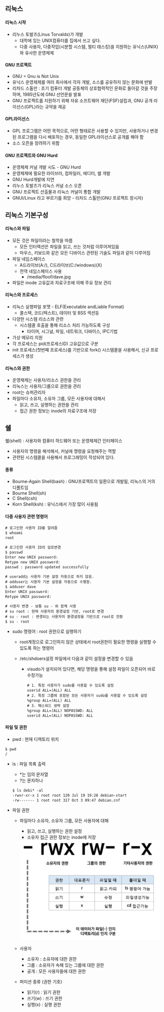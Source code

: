 ## 리눅스

#### 리눅스 시작

- 리누스 토발즈(Linus Torvalds)가 개발
  - 대학에 있는 UNIX컴퓨터를 집에서 쓰고 싶다.
  - 다중 사용자, 다중작업(시분할 시스템, 멀티 태스킹)을 지원하는 유닉스(UNIX)와 유사한 운영체제

#### GNU 프로젝트

- GNU = Gnu is Not Unix
- 유닉스 운영체제를 여러 회사에서 각자 개발, 소스를 공유하지 않는 문화에 반발
- 리차드 스톨만 : 초기 컴퓨터 개발 공동체의 상호협력적인 문화로 돌아갈 것을 주장하며, 1985년도에 GNU 선언문을 발표
- GNU 프로젝트를 지원하기 위해 자유 소프트웨어 재단(FSF)설립과, GNU 공개 라이선스(GPL)라는 규약을 제공

#### GPL라이선스

- GPL 프로그램은 어떤 목적으로, 어떤 형태로든 사용할 수 있지만, 사용하거나 변경된 프로그램을 다시 배포하는 경우, 동일한 GPL라이선스로 공개를 해야 함
- 소스 오픈을 장려하기 위함

#### GNU 프로젝트와 GNU Hurd

- 운영체제 커널 개발 시도 - GNU Hurd
- 운영체제에 필요한 라이브러, 컴파일러, 에디터, 쉘 개발
- GNU Hurd개발에 지연
- 리누스 토발즈가 리눅스 커널 소스 오픈
- GNU 프로젝트 산출물과 리눅스 커널이 통합 개발
- GNUI/Linux 라고 부르기를 희망 - 리차드 스톨만(GNU 프로젝트 창시자)



## 리눅스 기본구성

#### 리눅스와 파일

- 모든 것은 파일이라는 철학을 따름
  - 모든 인터렉션은 파일을 읽고, 쓰는 것처럼 이루어져있음
  - 마우스, 키보드와 같은 모든 디바이스 관련된 기술도 파일과 같이 다루어짐
- 파일 네임스페이스
  - A드라이브(A:/), C드라이브(C:/windows)(X)
  - 전역 네임스페이스 사용
    - /media/floof/dave.jpg
- 파일은 inode 고유값과 자료구조에 의해 주요 정보 관리

#### 리눅스와 프로세스

- 리눅스 실행파일 포맷 - ELF(Executable andLiable Format)
  - 콜스택, 코드(텍스트), 데이터 및 BSS 섹션등
- 다양한 시스템 리소스와 관련
  - 시스템콜 호출을 통해 리소스 처리 가능하도록 구성
    - 타이머, 시그널, 파일, 네트워크, 디바이스, IPC기법
- 가상 메모리 지원
- 각 프로세스는 pid(프로세스ID) 고유값으로 구분
- init 프로세스(첫번째 프로세스)를 기반으로 fork() 시스템콜을 사용해서, 신규 프로세스가 생성

#### 리눅스와 권한

- 운영체제는 사용자/리소스 권한을 관리
- 리눅스는 사용자/그룹으로 권한을 관리
- root는 슈퍼관리자
- 파일마다 소유자, 소유자 그룹, 모든 사용자에 대해서 
  - 읽고, 쓰고, 실행하는 권한을 관리
  - 접근 권한 정보는 inode의 자료구조에 저장



## 쉘

쉘(shell) : 사용자와 컴퓨터 하드웨어 또는 운영체제간 인터페이스

- 사용자의 명령을 해석해서, 커널에 명령을 요청해주는 역할
- 관련된 시스템콜을 사용해서 프로그래밍이 작성되어 있다.



#### 종류

- Bourne-Again Shell(bash) : GNU프로젝트의 일환으로 개발됨, 리눅스의 거의 디폴트임
- Bourne Shell(sh)
- C Shell(csh)
- Korn Shell(ksh) : 유닉스에서 가장 많이 사용됨



#### 다중 사용자 관련 명령어

```shell
# 로그인한 사용자 ID를 알려줌
$ whoami
root
```

```shell
# 로그인한 사용자 ID의 암호변경
$ passwd
Enter new UNIX password:
Retype new UNIX password:
passwd : password updated successfully
```

```shell
# useradd는 사용자 기본 설정 자동으로 하지 않음.
# adduser는 사용자 기본 설정을 자동으로 수행함.
$ adduser dave
Enter UNIX password:
Retype UNIX password:
```

```shell
# 사용자 변경 - 보통 su - 와 함께 사용
# su root : 현재 사용자의 환경설정 기반, root로 변경
# su - root : 변경되는 사용자의 환경설정을 기반으로 root로 전환
$ su - root

```


- sudo 명령어 : root 권한으로 실행하기

  -  root계정으로 로그인하지 않은 상태에서 root권한이 필요한 명령을 실행할 수 있도록 하는 명령어

  - /etc/shdoers설정 파일에서 다음과 같이 설정을 변경할 수 있음

    - visudo가 설치되어 있다면, 해당 명령을 통해 설정 파일이 오픈되어 바로 수정가능

      ```shell
      # 1. 특정 사용자가 sudo를 사용할 수 있도록 설정
      userid ALL=(ALL) ALL
      # 2. 특정 그룹에 포함된 모든 사용자가 sudo를 사용할 수 있도록 설정
      %group ALL=(ALL) ALL
      # 3. 패스워드 생략 설정
      %group ALL=(ALL) NOPASSWD: ALL
      userid ALL=(ALL) NOPASSWD: ALL
      ```

      

#### 파일 및 권한

- pwd : 현재 디렉토리 위치

```shell
$ pwd
/
```

- ls :  파일 목록 출력

  - *는 임의 문자열
  - ?는 문자하나

  ```shell
  $ ls debi* -al
  -rwxr-xr-x 1 root root 120 Jul 19 19:28 debian-start
  -rw------- 1 root root 317 Oct 3 09:47 debian.cnf
  ```

- 파일 권한

  - 파일마다 소유자, 소유자 그룹, 모든 사용자에 대해

    - 읽고, 쓰고, 실행하는 권한 설정
    - 소유자 접근 권한 정보는 inode에 저장

    <img src="./img/file_auth.png" />
  
  - 사용자
    - 소유자 : 소유자에 대한 권한
    - 그룹 : 소유자가 속해 있는 그룹에 대한 권한
    - 공개 : 모든 사용자들에 대한 권한
  - 퍼미션 종류 (권한 기호)
    - 읽기(r) : 읽기 권한
    - 쓰기(w) : 쓰기 권한
    - 실행(x) : 실행 권한
  
  